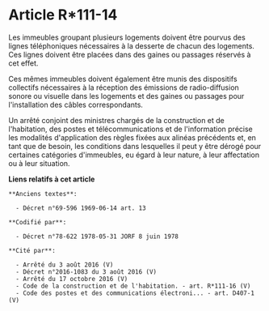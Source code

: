 # Article R*111-14

Les immeubles groupant plusieurs logements doivent être pourvus des lignes téléphoniques nécessaires à la desserte de chacun
des logements. Ces lignes doivent être placées dans des gaines ou passages réservés à cet effet.

Ces mêmes immeubles doivent également être munis des dispositifs collectifs nécessaires à la réception des émissions de
radio-diffusion sonore ou visuelle dans les logements et des gaines ou passages pour l'installation des câbles
correspondants.

Un arrêté conjoint des ministres chargés de la construction et de l'habitation, des postes et télécommunications et de
l'information précise les modalités d'application des règles fixées aux alinéas précédents et, en tant que de besoin, les
conditions dans lesquelles il peut y être dérogé pour certaines catégories d'immeubles, eu égard à leur nature, à leur
affectation ou à leur situation.

**Liens relatifs à cet article**

	**Anciens textes**:

	  - Décret n°69-596 1969-06-14 art. 13

	**Codifié par**:

	  - Décret n°78-622 1978-05-31 JORF 8 juin 1978

	**Cité par**:

	  - Arrêté du 3 août 2016 (V)
	  - Décret n°2016-1083 du 3 août 2016 (V)
	  - Arrêté du 17 octobre 2016 (V)
	  - Code de la construction et de l'habitation. - art. R*111-16 (V)
	  - Code des postes et des communications électroni... - art. D407-1 (V)
